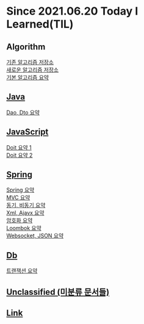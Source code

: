 Since 2021.06.20 Today I Learned(TIL)
==========
Algorithm
---------
[기존 알고리즘 저장소](https://github.com/lvalentine6/algorithm)   
[새로운 알고리즘 저장소](https://github.com/lvalentine6/IntellJ_algorithm)    
[기본 알고리즘 요약](https://github.com/lvalentine6/TIL/tree/main/Algorithm)    

[Java](https://github.com/lvalentine6/TIL/tree/main/Java)
--------
[Dao, Dto 요약](https://github.com/lvalentine6/TIL/blob/main/Java/dao_dto_vo.md)

[JavaScript](https://github.com/lvalentine6/TIL/tree/main/Js)
-----------
[Doit 요약 1](https://github.com/lvalentine6/TIL/blob/main/Js/doit-js1.md)    
[Doit 요약 2](https://github.com/lvalentine6/TIL/blob/main/Js/doit-js2.md)      

[Spring](https://github.com/lvalentine6/TIL/tree/main/Spring)
--------
[Spring 요약](https://github.com/lvalentine6/TIL/blob/main/Spring/spring.md)        
[MVC 요약](https://github.com/lvalentine6/TIL/blob/main/Spring/mvc.md)       
[동기, 비동기 요약](https://github.com/lvalentine6/TIL/blob/main/Spring/Synchronous%2CAsynchronous.md)     
[Xml, Ajavx 요약](https://github.com/lvalentine6/TIL/blob/main/Spring/ajax.md)       
[암호화 요약](https://github.com/lvalentine6/TIL/blob/main/Spring/encrypt.md)       
[Loombok 요약](https://github.com/lvalentine6/TIL/blob/main/Spring/lombok.md)      
[Websocket, JSON 요약](https://github.com/lvalentine6/TIL/blob/main/Spring/websocket.md)        

[Db](https://github.com/lvalentine6/TIL/tree/main/Db)
--------
[트랜잭션 요약](https://github.com/lvalentine6/TIL/blob/main/Db/transaction.md)        

[Unclassified (미분류 문서들)](https://github.com/lvalentine6/TIL/tree/main/Unclassified)
---------

[Link](https://github.com/lvalentine6/TIL/blob/main/Link/link.md)
---------
